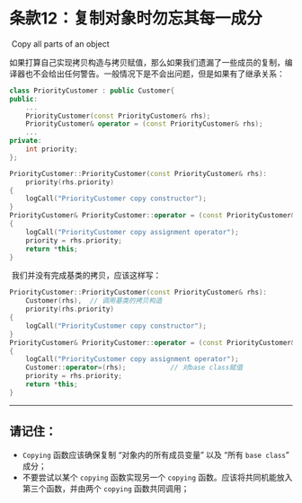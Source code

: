 # 条款12：复制对象时勿忘其每一成分

​		Copy all parts of an object

​	如果打算自己实现拷贝构造与拷贝赋值，那么如果我们遗漏了一些成员的复制，编译器也不会给出任何警告。一般情况下是不会出问题，但是如果有了继承关系：

````c++
class PriorityCustomer : public Customer{
public:
    ...
    PriorityCustomer(const PriorityCustomer& rhs);
    PriorityCustomer& operator = (const PriorityCustomer& rhs);
    ...
private:
    int priority;
};

PriorityCustomer::PriorityCustomer(const PriorityCustomer& rhs):
	priority(rhs.priority)
{
    logCall("PriorityCustomer copy constructor");
}
PriorityCustomer& PriorityCustomer::operator = (const PriorityCustomer& rhs)
{
    logCall("PriorityCustomer copy assignment operator");
    priority = rhs.priority;
    return *this;
}
````

​	我们并没有完成基类的拷贝，应该这样写：

````c++
PriorityCustomer::PriorityCustomer(const PriorityCustomer& rhs):
	Customer(rhs),	// 调用基类的拷贝构造
	priority(rhs.priority)
{
    logCall("PriorityCustomer copy constructor");
}
PriorityCustomer& PriorityCustomer::operator = (const PriorityCustomer& rhs)
{
    logCall("PriorityCustomer copy assignment operator");
    Customer::operator=(rhs);			// 对base class赋值
    priority = rhs.priority;
    return *this;
}
````

---





## 请记住：

- `Copying` 函数应该确保复制 “对象内的所有成员变量” 以及 “所有 `base class`” 成分；
- 不要尝试以某个 `copying` 函数实现另一个 `copying` 函数。应该将共同机能放入第三个函数，并由两个 `copying`  函数共同调用；